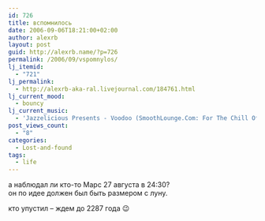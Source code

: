 ```yaml
---
id: 726
title: вспомнилось
date: 2006-09-06T18:21:00+02:00
author: alexrb
layout: post
guid: http://alexrb.name/?p=726
permalink: /2006/09/vspomnylos/
lj_itemid:
  - "721"
lj_permalink:
  - http://alexrb-aka-ral.livejournal.com/184761.html
lj_current_mood:
  - bouncy
lj_current_music:
  - 'Jazzelicious Presents - Voodoo (SmoothLounge.Com: For The Chill Of It (by Smoothjazz.Com))'
post_views_count:
  - "8"
categories:
  - Lost-and-found
tags:
  - life
---
```

а наблюдал ли кто-то Марс 27 августа в 24:30?  
он по идее должен был быть размером с луну.

кто упустил &#8211; ждем до 2287 года 😉